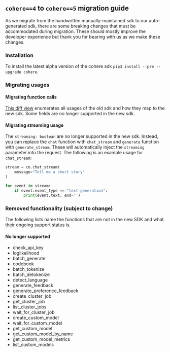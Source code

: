 ## `cohere==4` to `cohere==5` migration guide

As we migrate from the handwritten manually-maintained sdk to our auto-generated sdk, there are some breaking changes that must be accommodated during migration. These should mostly improve the developer experience but thank you for bearing with us as we make these changes.

### Installation

To install the latest alpha version of the cohere sdk `pip3 install --pre --upgrade cohere`.

### Migrating usages

#### Migrating function calls

[This diff view](https://github.com/cohere-ai/cohere-python/compare/old-usage...new-usage) enumerates all usages of the old sdk and how they map to the new sdk. Some fields are no longer supported in the new sdk.

#### Migrating streaming usage

The `streaming: boolean` are no longer supported in the new sdk. Instead, you can replace the `chat` function with `chat_stream` and `generate` function with `generate_stream`. These will automatically inject the `streaming` parameter into the request. The following is an example usage for `chat_stream`:

```python
stream = co.chat_stream(
    message="Tell me a short story"
)

for event in stream:
    if event.event_type == "text-generation":
        print(event.text, end='')
```

### Removed functionality (subject to change)

The following lists name the functions that are not in the new SDK and what their ongoing support status is.

#### No longer supported

* check_api_key
* loglikelihood
* batch_generate
* codebook
* batch_tokenize
* batch_detokenize
* detect_language
* generate_feedback
* generate_preference_feedback
* create_cluster_job
* get_cluster_job
* list_cluster_jobs
* wait_for_cluster_job
* create_custom_model
* wait_for_custom_model
* get_custom_model
* get_custom_model_by_name
* get_custom_model_metrics
* list_custom_models
